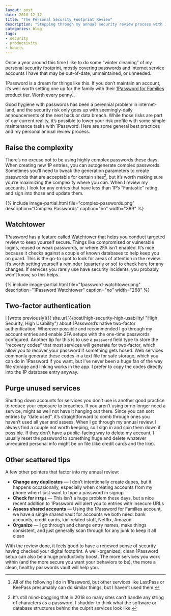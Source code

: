 ```yaml
---
layout: post
date: 2018-12-12
title: "The Personal Security Footprint Review"
description: "Stepping through my annual security review process with 1Password."
categories: blog
tags:
- security
- productivity
- habits
---
```


Once a year around this time I like to do some “winter cleaning” of my personal security footprint, mostly covering passwords and internet service accounts I have that may be out-of-date, unmaintained, or unneeded.

1Password is a dream for things like this. If you don’t maintain an account, it’s well worth setting one up for the family with their [1Password for Families](https://1password.com/families/ "1Password for Families") product tier. Worth every penny[^pass-management].

Good hygiene with passwords has been a perennial problem in internet-land, and the security risk only goes up with seemingly-daily announcements of the next hack or data breach. While those risks are part of our current reality, it’s possible to lower your risk profile with some simple maintenance tasks with 1Password. Here are some general best practices and my personal annual review process.

## Raise the complexity

There’s no excuse not to be using highly complex passwords these days. When creating new 1P entries, you can autogenerate complex passwords. Sometimes you’ll need to tweak the generation parameters to create passwords that are acceptable for certain sites[^complexity], but it’s worth making sure you’re maximizing the complexity where you can. When I review my accounts, I look for any entries that have less than 1P’s “Fantastic” rating, and sign into those and update them.

{% include image-partial.html file="complex-passwords.png" description="Complex Passwords" caption="no" width="389" %}

## Watchtower

1Password has a feature called [Watchtower](https://watchtower.1password.com/ "1P Watchtower") that helps you conduct targeted review to keep yourself secure. Things like compromised or vulnerable logins, reused or weak passwords, or where 2FA isn’t enabled. It’s nice because it checks against a couple of known databases to help keep you on guard. This is the go-to spot to look for areas of attention in the review. It’s worth setting yourself a reminder (quarterly or so) to check here for any changes. If services you rarely use have security incidents, you probably won't know, so this helps.

{% include image-partial.html file="1password-watchtower.png" description="1Password Watchtower" caption="no" width="268" %}

## Two-factor authentication

I [wrote previously]({{ site.url }}/post/high-security-high-usability/ "High Security, High Usability") about 1Password’s native two-factor authentication. Wherever possible and recommended I go through my account entries and enable 2FA setups with the one-time passwords configured. Another tip for this is to use a `password` field type to store the “recovery codes” that most services will generate for two-factor, which allow you to recover your password if something gets hosed. Web services commonly generate these codes in a text file for safe storage, which you can do in 1Password if you want, but I’ve never been a huge fan of the way file storage and linking works in the app. I prefer to copy the codes directly into the 1P database entry anyway.

## Purge unused services

Shutting down accounts for services you don’t use is another good practice to reduce your exposure to breaches. If you aren’t using or no longer need a service, might as well not have it hanging out there. Since you can sort entries by “date used”, it’s straightforward to comb through ones you haven’t used all year and assess. When I go through my annual review, I always find a couple not worth keeping, so I sign in and spin them down if possible. If they don't have a public-facing way to delete my account, I usually reset the password to something huge and delete whatever unrequired personal info might be on file (like credit cards and the like).

## Other scattered tips

A few other pointers that factor into my annual review:

* **Change any duplicates** — I don’t intentionally create dupes, but it happens occasionally, especially when creating accounts from my phone when I just want to type a password in signup
* **Check for `https`** — This isn’t a huge problem these days, but a nice recent addition to 1Password will alert you to entries with insecure URLs
* **Assess shared accounts** — Using the 1Password for Families account, we have a single shared vault for accounts we both need: bank accounts, credit cards, kid-related stuff, Netflix, Amazon
* **Organize** — I go through and change entry names, make things consistent, and just generally scan through for any junk to keep it all clean

With the review done, it feels good to have a renewed sense of security having checked your digital footprint. A well-organized, clean 1Password setup can also be a huge productivity boost. The more services you work within (and the more secure you want your behaviors to be), the more a clean, healthy passwords vault will help you.

[^pass-management]: All of the following I do in 1Password, but other services like LastPass or KeePass presumably can do similar things, but I haven’t used them.
[^complexity]: It’s still mind-boggling that in 2018 so many sites can’t handle any string of characters as a password. I shudder to think what the software or database structures behind the culprit services look like.
